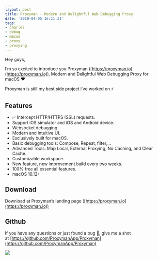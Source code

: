 ```yaml
---
layout: post
title: Proxyman - Modern and Delightful Web Debugging Proxy
date: '2019-04-05 16:21:31'
tags:
- charles
- debug
- macos
- proxy
- proxying
---
```


Hey guys,

I’m so excited to introduce you Proxyman ([https://proxyman.io](https://proxyman.io)), Modern and Delightful Web Debugging Proxy for macOS ♥️

Proxyman is still my best side project I’ve worked on ⚡️

## Features

- ✅ Intercept HTTP/HTTPS (SSL) requests.
- Support iOS simulator and iOS and Android device.
- Websocket debugging.
- Modern and intuitive UI.
- Exclusively built for macOS.
- Basic debugging tools: Compose, Repeat, filter,...
- Advanced Tools: Map Local, External Proxying, No Caching, and Clear Cache.
- Customizable workspace.
- New feature, new improvement build every two weeks.
- 100% free all essential features.
- macOS 10.12+


## Download

Download at Proxyman’s landing page ([https://proxyman.io](https://proxyman.io))

## Github

If you have any questions or just found a bug 🐞, give me a shot at [https://github.com/ProxymanApp/Proxyman](https://github.com/ProxymanApp/Proxyman)

![](https://proxyman.io/img/background/Dashboard_Proxyman_Update.jpg)


